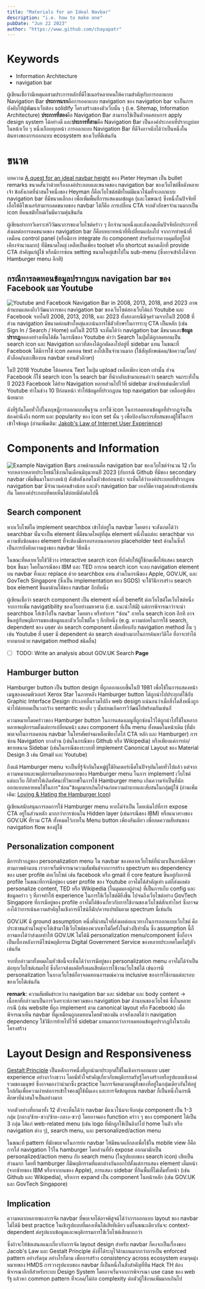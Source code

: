 ```yaml
---
title: "Materials for an Ideal Navbar"
description: "i.e. how to make one"
pubDate: "Jun 22 2023"
author: "https://www.github.com/chayapatr"
---
```

# Keywords
- Information Architecture
- navigation bar

ผู้เขียนเชื่อว่ามีเหตุผลสามประการหลักที่ดีไซเนอร์หลายคนให้ความสำคัญกับการออกแบบ Navigation Bar **ประการแรก**คือการออกแบบ navigation ของ navigation bar จะเป็นการบังคับให้ผู้พัฒนาเว็บต้อง solidify โครงสร้างของตัวเว็บนั้น ๆ (i.e. Sitemap, Information Architecture) **ประการที่สอง**คือ Navigation Bar สามารถใช้เป็นตัวทดสอบการ apply design system ได้อย่างดี และ**ประการที่สาม**คือ Navigation Bar เป็นองค์ประกอบที่ปรากฏบ่อยในหน้าเว็บ ๆ หนึ่งเกือบทุกหน้า การออกแบบ Navigation Bar ที่ดีจึงอาจนับได้ว่าเป็นหนึ่งในต้นทางของการออกแบบ ecosystem ของเว็บที่ดีเช่นกัน

# ขนาด
บทความ [A quest for an ideal navbar height](https://blog.prototypr.io/a-quest-for-the-ideal-navbar-height-4d3898a41f2) ของ Pieter Heyman เป็น bullet remarks ขนาดสั้นว่าด้วยเรื่ององค์ประกอบและขนาดของ navigation bar ของเว็บไซต์ชื่อดังหลายเจ้า ข้อสังเกตที่น่าสนใจหนึ่งของ Heyman ก็คือเว็บไซต์สมัยใหม่มีแนวโน้มที่จะออกแบบ navigation bar ที่มีขนาดเล็กลง เพื่อเพิ่มพื้นที่การแสดงผลข้อมูล (และโฆษณา) ซึ่งหนึ่งในปัจจัยที่เอื้อให้ดีไซเนอร์สามารถลดขนาดของ navbar ได้ก็คือ การเปลี่ยน CTA จากตัวอักษรจำนวนมากเป็น icon ที่คนสมัยใหม่เริ่มมีความคุ้นชินกัน

ผู้เขียนทำการวิเคราะห์วิวัฒนาการของเว็บไซต์คร่าว ๆ อีกจำนวนหนึ่งและสังเกตเห็นปัจจัยอีกประการที่ส่งผลต่อการลดขนาดของ navigation bar ก็คือบทบาทหน้าที่ที่เปลี่ยนแปลงไป จากการทำหน้าที่เหมือน control panel (หรือมีการ integrate กับ component สำหรับการควบคุมที่อยู่ใกล้เคียงจำนวนมาก) ที่มีขนาดใหญ่ เหลือเป็นเพียง toolset หรือ shortcut ขนาดเล็กที่ provide CTA สำคัญแก่ผู้ใช้ หรือมีการซ่อน setting ขนาดใหญ่เข้าไปใน sub-menu (ซึ่งอาจเข้าถึงได้จาก Hamburger menu อีกที)

## กรณีการลดทอนข้อมูลปรากฏบน navigation bar ของ Facebook และ Youtube
![Youtube and Facebook Navigation Bar in 2008, 2013, 2018, and 2023](/hmds/youtube-facebook.webp)
ภาพด้านบนแสดงถึงวิวัฒนาการของ navigation bar ของเว็บไซต์สองเว็บได้แก่ Youtube และ Facebook จากในปี 2008, 2013, 2018, และ 2023 ทั้งสองกรณีมีจุดร่วมจากในปี 2008 ที่ส่วน navigation มีขนาดค่อนข้างใหญ่และเน้นการใช้ตัวอักษรในการระบุ CTA เป็นหลัก (เช่น Sign In / Search / Home) แต่ในปี 2013 จะเห็นได้ว่า navigation bar มีขนาดและ**ข้อมูลปรากฏ**ลดลงอย่างเห็นได้ชัด ในกรณีของ Youtube คำว่า Search ในปุ่มได้ถูกลดทอนเป็น search icon และ Navigation แถวที่สองได้ถูกตัดลงไปอยู่ที่ sidebar แทน ในขณะที่ Facebook ได้มีการใช้ icon ลดทอน text ลงไปเป็นจำนวนมาก (ใช้สัญลักษณ์คน/ข้อความ/โลก/ตัวล็อค/และเฟืองบน navbar แทนตัวอักษร)

ในปี 2018 Youtube ได้ลดทอน Text ในปุ่ม upload เหลือเพียง icon เท่านั้น ส่วน Facebook ก็ใช้ search icon ใน search bar ที่นำกลับเข้ามาแทนคำว่า search จนกระทั่งในปี 2023 Facebook ได้ย้าย Navigation หลายส่วนไปไว้ที่ sidebar ด้านซ้ายเช่นเดียวกับที่ Youtube ทำในช่วง 10 ปีก่อนหน้า ทำให้ข้อมูลที่ปรากฎบน top navigation bar เหลืออยู่เพียงน้อยมาก

ดังที่รู้กันโดยทั่วไปในทฤษฎีการออกแบบพื้นฐาน การใช้ icon ในการลดทอนข้อมูลที่ปรากฏจำเป็นต้องคำนึงถึง norm และ popularity ของ icon set นั้น ๆ เพื่อป้องกันการสับสนของผู้ใช้ในการเข้าใจข้อมูล (อ่านเพิ่มเติม: [Jakob's Law of Internet User Experience](https://www.nngroup.com/videos/jakobs-law-internet-ux/))

# Components and Information
![Example Navigation Bars](/hmds/navlist.webp)
ภาพด้านบนคือ navigation bar ของเว็บไซต์จำนวน 12 เว็บจากหลากหลายประโยชน์ใช้งานในเดือนมิถุนายนปี 2023 (กับกรณี Github ที่มีของ secondary navbar เพิ่มขึ้นมาในบางหน้า) ดังข้อสังเกตในหัวข้อก่อนหน้า จะเห็นได้ว่าองค์ประกอบที่ปรากฎบน navigation bar มีจำนวนค่อนข้างน้อย และตัว navigation bar เองก็มีความสูงค่อนข้างน้อยเช่นกัน โดยองค์ประกอบที่พบเห็นได้บ่อยมีดังต่อไปนี้

## Search component
หากเว็บไซต์ใด implement searchbox เข้าไปอยู่ใน navbar โดยตรง จะสังเกตได้ว่า searchbar นั้นจะเป็น element ที่มีขนาดใหญ่ที่สุด element หนึ่งในแต่ละ serachbar จากความซับซ้อนของ element ที่จะต้องมีกรอบรอบนอกครอบ placeholder text ด้านในซึ่งก็เป็นการบังคับความสูงของ navbar วิธีหนึ่ง

ในขณะที่หลายเว็บใช้วิธีวาง interactive search icon ที่บังคับให้ผู้ใช้กดเพื่อให้แสดง search box ขึ้นมา โดยในกรณีของ IBM และ TED การกด search icon จะลบ navigation element บน navbar ทิ้งและ replace ด้วย searchbox แทน ส่วนในกรณีของ Apple, GOV.UK, และ GovTech Singapore (ซึ่งเป็น implementation ของ SGDS) จะใช้วิธีการสร้าง search box element ขึ้นมาด้านใต้ของ navbar อีกทีหนึ่ง

ผู้เขียนเชื่อว่า search component เป็น element หนึ่งที่ benefit ต่อเว็บไซต์ใดเว็บไซต์หนึ่งจากการเพิ่ม navigatibility ของเว็บอย่างมหาศาล (i.e. แนะนำให้มี) แต่การพิจารณาว่าจะนำ searchbox ใส่เข้าไปใน navbar โดยตรง หรือทำการ "ซ่อน" ภายใน search icon อีกที อาจขึ้นอยู่กับพฤติกรรมของข้อมูลและตัวเว็บไซต์ใด ๆ อีกทีหนึ่ง (e.g. ความบ่อยในการใช้ search, dependent ของ user ต่อ search component เมื่อเทียบกับ navigation method อื่น ๆ  เช่น Youtube ที่ user มี dependent ต่อ search ค่อนข้างมากในการค้นหาวิดิโอ ที่อาจะทำได้ยากมากด้วย navigation method ชนิดอื่น)

- [ ] TODO: Write an analysis about GOV.UK Search **Page**

## Hamburger button
Hamburger button เป็น button design ที่ถูกออกแบบขึ้นในปี 1981 เพื่อใช้ในการแสดงหน้าเมนูของคอมพิวเตอร์ Xerox Star ในภายหลัง Hamburger button ได้ถูกนำไปประยุกต์ใช้กับ Graphic Interface Design ประเภทอื่นรวมไปถึง web design แน่นอนว่าเมื่อสิ่งใดสิ่งหนึ่งถูกนำไปต่อยอดเป็นวงกว้าง semantic ของสิ่ง ๆ นั้นย่อมเกิดการวิวัฒน์ไปพร้อมกันเช่นกั

ความหมายโดยคร่าวของ Hamburger button ในการแสดงเมนูที่ถูกซ่อนไว้ได้ถูกนำไปใช้ในหลากหลายพฤติกรรมตั้งแต่การเปลี่ยนหน้า แสดง component ที่เป็น menu ทั้งหมดในหน้าเดิม (ที่มักพบเจอในการลดทอน navbar ในโทรศัพท์จนเหลือเพียงโลโก้ CTA หลัก และ Hamburger) การซ่อน Navigation บางส่วน (เช่นในกรณีของ Github หรือ Wikipedia) หรือเพียงแค่การย่อ/ขยายขนาด Sidebar (เช่นในกรณีของระบบที่ implement Canonical Layout ของ Material Design 3 เช่น Gmail และ Youtube)

ถึงแม้ Hamburger menu จะเป็นที่รู้จักกันในหมู่ผู้ใช้อินเตอร์เน็ตในปัจจุบันโดยทั่วไปแล้ว แต่จากความหมายและพฤติกรรมที่หลากหลายของ Hamburger menu ในการ implement เว็บไซต์แต่ละเว็บ ก็ยังทำให้เกิดทัศนะที่วิพากษ์ในการใช้ Hamburger menu เกินความจำเป็นที่นักออกแบบหลายคนใช้ในการ"ซ่อน"ข้อมูลมากเกินไปจนก่อความลำบากและสับสนในกลุ่มผู้ใช้ (อ่านเพิ่มเติม: [Loving & Hating the Hamburger Icon](https://www.webdesignerdepot.com/2018/09/loving-hating-the-hamburger-icon/))

ผู้เขียนสนับสนุนการลดการใช้  Hamburger menu หากไม่จำเป็น โดยเน้นไปที่การ expose CTA อยู่ในส่วนหลัก มากกว่าการซ่อนใน Hidden layer (เช่นกรณีของ IBM) หรือแนวทางของ GOV.UK ที่รวม CTA ทั้งหมดไว้ภายใน Menu button เพียงอันเดียว เพื่อลดความสับสนของ navigation flow ของผู้ใช้

## Personalization component
มีการปรากฎของ personalization menu ใน navbar ของหลายเว็บไซต์ที่นำมาเป็นกรณีศึกษาตามภาพด้านบน เราอาจเริ่มพิจารณาความสัมพันธ์จากการสร้าง spectrum ของ dependency ของ user profile ต่อเว็บไซต์ เช่น facebook หรือ gmail ที่ core feature ขึ้นอยู่กับการมี profile ในขณะที่การมีอยู่ของ user profile ของ Youtube อาจไม่ได้สำคัญเท่า แต่ก็ส่งผลต่อ personalize content, TED หรือ Wikipedia (ในมุมมองผู้อ่าน) ที่เป็นการเก็บ config และข้อมูลคร่าว ๆ ที่อาจทำให้ experience ในการใช้เว็บไซต์ดียิ่งขึ้น ไปจนถึงเว็บไซต์อย่าง GovTech Singapore ที่การมีอยู่ของ profile อาจไม่ได้ข้องเกี่ยวกับการใช้งานของเว็บไซต์สักเท่าไหร่ ซึ่งอาจมองได้ว่าการเน้นความสำคัญในเชิงการดีไซน์ก็มัก/ควรแปรผันตาม spectrum นี้เช่นกัน

GOV.UK มี ground assumption หนึ่งที่น่าสนใจที่ส่งผลต่อแนวทางในการออกแบบเว็บไซต์ คือประชาชนส่วนใหญ่จะได้เข้ามาใช้เว็บไซต์ของพวกเขาไม่กี่ครั้งในช่วงปีเท่านั้น ซึ่ง assumption นี้ก็อาจมองได้ว่าส่งผลทำให้ GOV.UK ไม่ได้มี personalization menu/component ซึ่งก็อาจเป็นเบื้องหลังการดีไซน์พฤติกรรม Digital Government Service ของหลายประเทศโดยไม่รู้ตัวเช่นกัน

จากที่กล่าวมาทั้งหมดในหัวข้อนี้จะเห็นได้ว่าการมีอยู่ของ personalization menu อาจไม่ได้จำเป็นต่อทุกเว็บไซต์เสมอไป ซึ่งก็อาจส่งผลดีหรือผลเสียต่อการใช้งานเว็บไซต์ได้ เช่นการมี personalization ในบางเว็บไซต์ก็อาจลดทอนอารมณ์ความ inclusive ของการใช้งานแต่ละรอบของเว็บได้เช่นกัน

**remark**: ความสัมพันธ์ระหว่าง navigation bar และ sidebar และ body content -> เนื้อหาที่กล่าวมาเป็นการวิเคราะห์ภาพรวมของ navigation bar ด้านบนของเว็บไซต์ ซึ่งในหลายกรณี (เช่น website ที่ถูก implement ตาม canonical layout หรือ Facebook) เมื่อพิจารณาเห็น navbar ที่ดูเหมือนถูกลดทอนโดยตัวของมัน อาจสังเกตได้ว่า navigation dependency ใช้วิธีการย้ายไปไว้ที่ sidebar แทนมากกว่าการลดทอนข้อมูลปรากฎถึงในระดับโครงสร้าง

# Layout Design and Responsiveness
[Gestalt Principle](https://medium.com/the-existing/gestalt-principle-in-uidesign-33ee34ae8f21) เป็นหลักการหนึ่งที่ถูกนำมาประยุกต์ใช้ในเชิงการออกแบบ user experience อย่างกว้างขวาง โดยมีหัวใจสำคัญเกี่ยวกับพฤติกรรมรับรู้โครงสร้างหรือรูปแบบเชิงองค์รวมของมนุษย์ ซึ่งอาจมองว่านำมาซึ่ง practice ในการจัดหมวดหมู่สิ่งของที่อยู่ในกลุ่มเดียวกันให้อยู่ใกล้กันเพื่อความง่ายต่อการเข้าใจของผู้ใช้นั้นเอง และการจัดข้อมูลบน navbar ก็เป็นหนึ่งในกรณีศึกษาที่น่าสนใจเป็นอย่างมาก

จากตัวอย่างที่ยกมาทั้ง 12 ตัวจะเห็นได้ว่า navbar มีแนวโน้มจะจับกลุ่ม component เป็น 1-3 กลุ่ม (กลาง/ซ้าย-ขวา/ซ้าย-กลาง-ขวา) โดยอาจมอง function คร่าว ๆ  ของ component ได้เป็น 3 กลุ่ม ได้แก่ web-related menu (เช่น logo ที่มักถูกใช้เป็นลิงก์ไป home ในตัว หรือ navigation ต่าง ๆ), search menu, และ personalized/action menu

ในขณะที่ pattern ที่มักพบเจอในการย่อ navbar ให้มีขนาดเล็กลงเพื่อใช้ใน mobile view ก็คือการใส่ navigation ไว้ใน hamburger โดยส่วนที่ยัง expose ออกมามักเป็น personalized/action menu กับ search menu (ในรูปแบบของ search icon) เสียเป็นส่วนมาก โดยที่ hamburger ก็มีพฤติกรรมที่แตกต่างกันออกไปตั้งแต่การแสดง element เต็มหน้า (จากซ้ายของ IBM หรือจากบนของ Apple), การแสดง sidebar ที่กินพื้นที่ไม่เต็มทั้งหน้า (เช่น Github และ Wikipedia), หรือการ expand เป็น component ในหน้าหลัก (เช่น GOV.UK และ GovTech Singapore)

## Implication

ความหลากหลายของการจัด navbar ที่พบเจอได้อาจพิสูจน์ได้ว่าการออกแบบ layout ของ navbar ไม่ได้มี best practice ในเชิงรูปแบบที่มองเห็นได้เสียทีเดียว แต่ในขณะเดียวกันจะ context-dependent ต่อรูปแบบข้อมูลและพฤติกรรมการใช้เว็บไซต์เสียมากกว่า

ซึ่งถ้าจะให้ข้อเสนอแนะเกี่ยวกับการจัด layout design สำหรับ navbar ก็คงจะเป็นเรื่องของ Jacob's Law และ Gestalt Principle ดังที่ได้ระบุไว้ด้านบนมากกว่าการเป็น enforced pattern อย่างรัดกุม อย่างไรก็ตาม เพื่อการสร้าง consistency across ecosystem ตามจุดมุ่งหมายของ HMDS การวางรูปแบบของ navbar ก็เป็นหนึ่งในสิ่งสำคัญที่ทีม Hack TH ต้องพิจารณาอีกทีสำหรับระบบ Design System โดยอาจเริ่มจากการพิจารณา use case ของ web รัฐ แล้วหา common pattern ที่จะลด/ไม่ก่อ complexity ต่อตัวผู้ใช้งานเพิ่มมากเกินไป